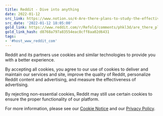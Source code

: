 ```yaml
---
title: Reddit - Dive into anything
date: 2022-01-12
src_link: https://www.notion.so/4-Are-there-plans-to-study-the-effectiveness-of-Refold-method-or-of-other-methods-Refold-4f7f6b096a55449282fd03f1f76303d9
src_date: '2022-01-12 18:05:00'
gold_link: https://www.reddit.com/r/Refold/comments/phkl3d/are_there_plans_to_study_the_effectiveness_of/?rdt=0
gold_link_hash: d8768a797a83554eac8cff8aa02d6431
tags:
- '#host_www_reddit_com'
---
```




 Reddit and its partners use cookies and similar technologies to provide you with a better experience.
 



 By accepting all cookies, you agree to our use of cookies to deliver and maintain our services and site, improve the quality of Reddit, personalize Reddit content and advertising, and measure the effectiveness of advertising.
 



 By rejecting non-essential cookies, Reddit may still use certain cookies to ensure the proper functionality of our platform.
 



 For more information, please see our
 [Cookie Notice](https://reddit.com/en-us/policies/cookies)
 and our
 [Privacy Policy](https://reddit.com/en-us/policies/privacy-policy).
